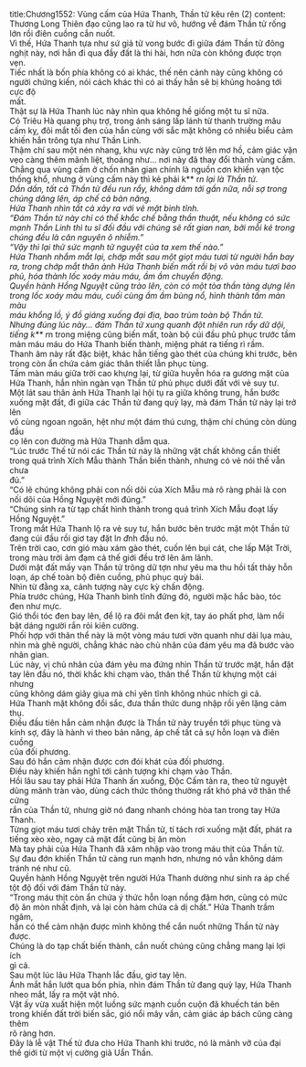 title:Chương1552: Vùng cấm của Hứa Thanh, Thần tử kêu rên (2)
content:
Thương Long Thiên đạo cũng lao ra từ hư vô, hướng về đám Thần tử rống<br>lớn rồi điên cuồng cắn nuốt.<br>Vì thế, Hứa Thanh tựa như sứ giả tử vong bước đi giữa đám Thần tử đông<br>nghịt này, nơi hắn đi qua đầy đất là thi hài, hơn nữa còn không được trọn vẹn.<br>Tiếc nhất là bốn phía không có ai khác, thế nên cảnh này cũng không có<br>người chứng kiến, nói cách khác thì có ai thấy hẳn sẽ bị khủng hoảng tới cực độ<br>mất.<br>Thật sự là Hứa Thanh lúc này nhìn qua không hề giống một tu sĩ nữa.<br>Có Triêu Hà quang phụ trợ, trong ánh sáng lấp lánh từ thanh trường mâu<br>cấm kỵ, đôi mắt tối đen của hắn cùng với sắc mặt không có nhiều biểu cảm<br>khiến hắn trông tựa như Thần Linh.<br>Thậm chí sau một nén nhang, khu vực này cũng trở lên mơ hồ, cảm giác vặn<br>vẹo càng thêm mãnh liệt, thoáng như... nơi này đã thay đổi thành vùng cấm.<br>Chẳng qua vùng cấm ở chốn nhân gian chính là nguồn cơn khiến vạn tộc<br>thống khổ, nhưng ở vùng cấm này thì kẻ phải k** r*n lại là Thần tử.<br>Dần dần, tất cả Thần tử đều run rẩy, không dám tới gần nữa, nỗi sợ trong<br>chúng dâng lên, áp chế cả bản năng.<br>Hứa Thanh nhìn tất cả xảy ra với vẻ mặt bình tĩnh.<br>“Đám Thần tử này chỉ có thể khắc chế bằng thần thuật, nếu không có sức<br>mạnh Thần Linh thì tu sĩ đối đầu với chúng sẽ rất gian nan, bởi mỗi kẻ trong<br>chúng đều là căn nguyên ô nhiễm.”<br>“Vậy thì lại thử sức mạnh tử nguyệt của ta xem thế nào.”<br>Hứa Thanh nhắm mắt lại, chớp mắt sau một giọt máu tươi từ người hắn bay<br>ra, trong chớp mắt thân ảnh Hứa Thanh biến mất rồi bị vô vàn máu tươi bao<br>phủ, hóa thành lốc xoáy màu máu, ầm ầm chuyển động.<br>Quyền hành Hồng Nguyệt cũng trào lên, còn có một tòa thần tàng dựng lên<br>trong lốc xoáy màu máu, cuối cùng ầm ầm bùng nổ, hình thành tấm màn màu<br>máu khổng lồ, ý đồ giáng xuống đại địa, bao trùm toàn bộ Thần tử.<br>Nhưng đúng lúc này... đám Thần tử xung quanh đột nhiên run rẩy dữ dội,<br>tiếng k** r*n trong miệng cũng biến mất, toàn bộ cúi đầu phủ phục trước tầm<br>màn máu máu do Hứa Thanh biến thành, miệng phát ra tiếng rì rầm.<br>Thanh âm này rất đặc biệt, khác hẳn tiếng gào thét của chúng khi trước, bên<br>trong còn ẩn chứa cảm giác thân thiết lẫn phục tùng.<br>Tấm màn máu giữa trời cao khựng lại, từ giữa huyễn hóa ra gương mặt của<br>Hứa Thanh, hắn nhìn ngàn vạn Thần tử phủ phục dưới đất với vẻ suy tư.<br>Một lát sau thân ảnh Hứa Thanh lại hội tụ ra giữa không trung, hắn bước<br>xuống mặt đất, đi giữa các Thần tử đang quỳ lạy, mà đám Thần tử này lại trở lên<br>vô cùng ngoan ngoãn, hệt như một đám thú cưng, thậm chí chúng còn dùng đầu<br>cọ lên con đường mà Hứa Thanh dẫm qua.<br>“Lúc trước Thế tử nói các Thần tử này là những vật chất không cần thiết<br>trong quá trình Xích Mẫu thành Thần biến thành, nhưng có vẻ nói thế vẫn chưa<br>đủ.”<br>“Có lẽ chúng không phải con nối dõi của Xích Mẫu mà rõ ràng phải là con<br>nối dõi của Hồng Nguyệt mới đúng.”<br>“Chúng sinh ra từ tạp chất hình thành trong quá trình Xích Mẫu đoạt lấy<br>Hồng Nguyệt.”<br>Trong mắt Hứa Thanh lộ ra vẻ suy tư, hắn bước bên trước mặt một Thần tử<br>đang cúi đầu rồi giơ tay đặt l*n đ*nh đầu nó.<br>Trên trời cao, cơn gió màu xám gào thét, cuốn lên bụi cát, che lấp Mặt Trời,<br>trong màu trời ảm đạm cả thế giới đều trở lên âm lãnh.<br>Dưới mặt đất mấy vạn Thần tử trông dữ tợn như yêu ma thu hồi tất thảy hỗn<br>loạn, áp chế toàn bộ điên cuồng, phủ phục quỳ bái.<br>Nhìn từ đằng xa, cảnh tượng này cực kỳ chấn động.<br>Phía trước chúng, Hứa Thanh bình tĩnh đứng đó, người mặc hắc bào, tóc<br>đen như mực.<br>Gió thổi tóc đen bay lên, để lộ ra đôi mắt đen kịt, tay áo phất phơ, làm nổi<br>bật dáng người rắn rỏi kiên cường.<br>Phối hợp với thân thể này là một vòng máu tươi vờn quanh như dải lụa màu,<br>nhìn mà ghê người, chẳng khác nào chủ nhân của đám yêu ma đã bước vào<br>nhân gian.<br>Lúc này, vị chủ nhân của đám yêu ma đứng nhìn Thần tử trước mặt, hắn đặt<br>tay lên đầu nó, thời khắc khi chạm vào, thân thể Thần tử khựng một cái nhưng<br>cũng không dám giãy giụa mà chỉ yên tĩnh không nhúc nhích gì cả.<br>Hứa Thanh mặt không đổi sắc, đưa thần thức dung nhập rồi yên lặng cảm<br>thụ.<br>Điều đầu tiên hắn cảm nhận được là Thần tử này truyền tới phục tùng và<br>kính sợ, đây là hành vi theo bản năng, áp chế tất cả sự hỗn loạn và điên cuồng<br>của đối phương.<br>Sau đó hắn cảm nhận được cơn đói khát của đối phương.<br>Điều này khiến hắn nghĩ tới cảnh tượng khi chạm vào Thần.<br>Hồi lâu sau tay phải Hứa Thanh ấn xuống, Độc Cấm tản ra, theo tử nguyệt<br>dũng mãnh tràn vào, dùng cách thức thông thường rất khó phá vỡ thân thể cứng<br>rắn của Thần tử, nhưng giờ nó đang nhanh chóng hòa tan trong tay Hứa Thanh.<br>Từng giọt máu tươi chảy trên mặt Thần tử, tí tách rơi xuống mặt đất, phát ra<br>tiếng xèo xèo, ngay cả mặt đất cũng bị ăn mòn<br>Mà tay phải của Hứa Thanh đã xâm nhập vào trong máu thịt của Thần tử.<br>Sự đau đớn khiến Thần tử càng run mạnh hơn, nhưng nó vẫn không dám<br>tránh né như cũ.<br>Quyền hành Hồng Nguyệt trên người Hứa Thanh dường như sinh ra áp chế<br>tột độ đối với đám Thần tử này.<br>“Trong máu thịt còn ẩn chứa ý thức hỗn loạn nồng đậm hơn, cũng có mức<br>độ ăn mòn nhất định, vả lại còn hàm chứa cả dị chất.” Hứa Thanh trầm ngâm,<br>hắn có thể cảm nhận được mình không thể cắn nuốt những Thần tử này được.<br>Chúng là do tạp chất biến thành, cắn nuốt chúng cũng chẳng mang lại lợi ích<br>gì cả.<br>Sau một lúc lâu Hứa Thanh lắc đầu, giơ tay lên.<br>Ánh mắt hắn lướt qua bốn phía, nhìn đám Thần tử đang quỳ lạy, Hứa Thanh<br>nheo mắt, lấy ra một vật nhỏ.<br>Vật ấy vừa xuất hiện một luồng sức mạnh cuồn cuộn đã khuếch tán bên<br>trong khiến đất trời biến sắc, gió nổi mây vần, cảm giác áp bách cũng càng thêm<br>rõ ràng hơn.<br>Đây là lễ vật Thế tử đưa cho Hứa Thanh khi trước, nó là mảnh vỡ của đại<br>thế giới từ một vị cường giả Uẩn Thần.